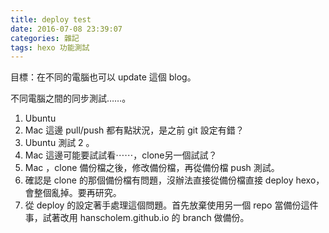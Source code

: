 ```yaml
---
title: deploy test
date: 2016-07-08 23:39:07
categories: 雜記
tags: hexo 功能測試
---
```


目標：在不同的電腦也可以 update 這個 blog。

不同電腦之間的同步測試……。

1. Ubuntu
2. Mac 這邊 pull/push 都有點狀況，是之前 git 設定有錯？
3. Ubuntu 測試 2 。
4. Mac 這邊可能要試試看⋯⋯，clone另一個試試？
5. Mac ，clone 備份檔之後，修改備份檔，再從備份檔 push 測試。
6. 確認是 clone 的那個備份檔有問題，沒辦法直接從備份檔直接 deploy hexo，會整個亂掉。要再研究。
7. 從 deploy 的設定著手處理這個問題。首先放棄使用另一個 repo 當備份這件事，試著改用 hanscholem.github.io 的 branch 做備份。
